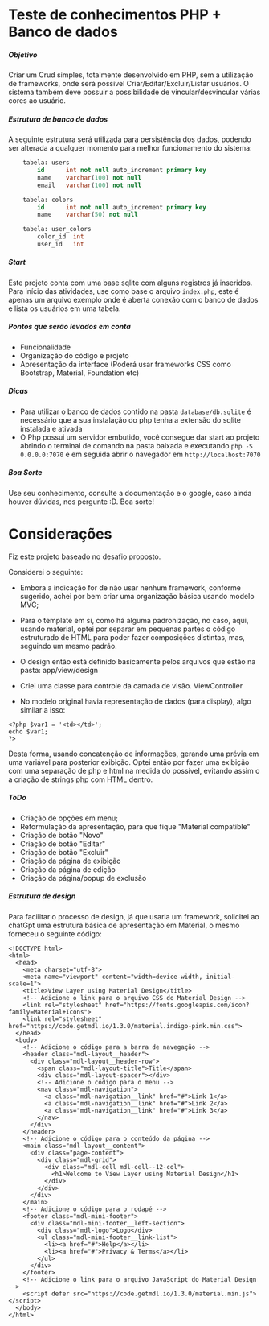 # Teste de conhecimentos PHP + Banco de dados
##### Objetivo
Criar um Crud simples, totalmente desenvolvido em PHP, sem a utilização de frameworks, onde será possível Criar/Editar/Excluir/Listar usuários. O sistema também deve possuir a possibilidade de vincular/desvincular várias cores ao usuário.

##### Estrutura de banco de dados
A seguinte estrutura será utilizada para persistência dos dados, podendo ser alterada a qualquer momento para melhor funcionamento do sistema:

```sql
    tabela: users
        id      int not null auto_increment primary key
        name    varchar(100) not null
        email   varchar(100) not null
```
```sql
    tabela: colors
        id      int not null auto_increment primary key
        name    varchar(50) not null
```
```sql
    tabela: user_colors
        color_id  int
        user_id   int
```

##### Start
Este projeto conta com uma base sqlite com alguns registros já inseridos. Para início das atividades, use como base o arquivo `index.php`, este é apenas um arquivo exemplo onde é aberta conexão com o banco de dados e lista os usuários em uma tabela.

##### Pontos que serão levados em conta
- Funcionalidade
- Organização do código e projeto
- Apresentação da interface (Poderá usar frameworks CSS como Bootstrap, Material, Foundation etc)

##### Dicas
- Para utilizar o banco de dados contido na pasta `database/db.sqlite` é necessário que a sua instalação do php tenha a extensão do sqlite instalada e ativada
- O Php possui um servidor embutido, você consegue dar start ao projeto abrindo o terminal de comando na pasta baixada e executando `php -S 0.0.0.0:7070` e em seguida abrir o navegador em `http://localhost:7070`

##### Boa Sorte
Use seu conhecimento, consulte a documentação e o google, caso ainda houver dúvidas, nos pergunte :D. Boa sorte!


# Considerações

Fiz este projeto baseado no desafio proposto.

Considerei o seguinte:

- Embora a indicação for de não usar nenhum framework, conforme sugerido, achei por bem criar uma organização básica usando modelo MVC;

- Para o template em si, como há alguma padronização, no caso, aqui, usando material, optei por separar em pequenas partes o código estruturado de HTML para poder fazer composições distintas, mas, seguindo um mesmo padrão.

- O design então está definido basicamente pelos arquivos que estão na pasta: app/view/design

- Criei uma classe para controle da camada de visão. ViewController

- No modelo original havia representação de dados (para display), algo similar a isso:

```
<?php $var1 = '<td></td>'; 
echo $var1; 
?> 
```

Desta forma, usando concatenção de informações, gerando uma prévia em uma variável para posterior exibição. 
Optei então por fazer uma exibição com uma separação de php e html na medida do possível, evitando assim o a criação de strings php com HTML dentro.

##### ToDo

- Criação de opções em menu;
- Reformulação da apresentação, para que fique "Material compatible"
- Criação de botão "Novo"
- Criação de botão "Editar"
- Criação de botão "Excluir"
- Criação da página de exibição
- Criação da página de edição
- Criação da página/popup de exclusão


##### Estrutura de design

Para facilitar o processo de design, já que usaria um framework, solicitei ao chatGpt uma estrutura básica de apresentação em Material, o mesmo forneceu o seguinte código:

```
<!DOCTYPE html>
<html>
  <head>
    <meta charset="utf-8">
    <meta name="viewport" content="width=device-width, initial-scale=1">
    <title>View Layer using Material Design</title>
    <!-- Adicione o link para o arquivo CSS do Material Design -->
    <link rel="stylesheet" href="https://fonts.googleapis.com/icon?family=Material+Icons">
    <link rel="stylesheet" href="https://code.getmdl.io/1.3.0/material.indigo-pink.min.css">
  </head>
  <body>
    <!-- Adicione o código para a barra de navegação -->
    <header class="mdl-layout__header">
      <div class="mdl-layout__header-row">
        <span class="mdl-layout-title">Title</span>
        <div class="mdl-layout-spacer"></div>
        <!-- Adicione o código para o menu -->
        <nav class="mdl-navigation">
          <a class="mdl-navigation__link" href="#">Link 1</a>
          <a class="mdl-navigation__link" href="#">Link 2</a>
          <a class="mdl-navigation__link" href="#">Link 3</a>
        </nav>
      </div>
    </header>
    <!-- Adicione o código para o conteúdo da página -->
    <main class="mdl-layout__content">
      <div class="page-content">
        <div class="mdl-grid">
          <div class="mdl-cell mdl-cell--12-col">
            <h1>Welcome to View Layer using Material Design</h1>
          </div>
        </div>
      </div>
    </main>
    <!-- Adicione o código para o rodapé -->
    <footer class="mdl-mini-footer">
      <div class="mdl-mini-footer__left-section">
        <div class="mdl-logo">Logo</div>
        <ul class="mdl-mini-footer__link-list">
          <li><a href="#">Help</a></li>
          <li><a href="#">Privacy & Terms</a></li>
        </ul>
      </div>
    </footer>
    <!-- Adicione o link para o arquivo JavaScript do Material Design -->
    <script defer src="https://code.getmdl.io/1.3.0/material.min.js"></script>
  </body>
</html>
```
